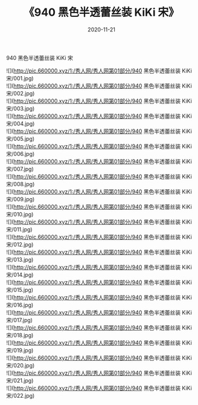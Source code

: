 ﻿---
layout: post
title:  《940 黑色半透蕾丝装 KiKi 宋》
date:   2020-11-21
img: http://pic.660000.xyz/1:/秀人网/秀人网第01部分/940 黑色半透蕾丝装 KiKi 宋/000.jpg
categories: [美女, 清纯, 唯美]
---

940 黑色半透蕾丝装 KiKi 宋

  ![](http://pic.660000.xyz/1:/秀人网/秀人网第01部分/940 黑色半透蕾丝装 KiKi 宋/001.jpg) <br> ![](http://pic.660000.xyz/1:/秀人网/秀人网第01部分/940 黑色半透蕾丝装 KiKi 宋/002.jpg) <br> ![](http://pic.660000.xyz/1:/秀人网/秀人网第01部分/940 黑色半透蕾丝装 KiKi 宋/003.jpg) <br> ![](http://pic.660000.xyz/1:/秀人网/秀人网第01部分/940 黑色半透蕾丝装 KiKi 宋/004.jpg) <br> ![](http://pic.660000.xyz/1:/秀人网/秀人网第01部分/940 黑色半透蕾丝装 KiKi 宋/005.jpg) <br> ![](http://pic.660000.xyz/1:/秀人网/秀人网第01部分/940 黑色半透蕾丝装 KiKi 宋/006.jpg) <br> ![](http://pic.660000.xyz/1:/秀人网/秀人网第01部分/940 黑色半透蕾丝装 KiKi 宋/007.jpg) <br> ![](http://pic.660000.xyz/1:/秀人网/秀人网第01部分/940 黑色半透蕾丝装 KiKi 宋/008.jpg) <br> ![](http://pic.660000.xyz/1:/秀人网/秀人网第01部分/940 黑色半透蕾丝装 KiKi 宋/009.jpg) <br> ![](http://pic.660000.xyz/1:/秀人网/秀人网第01部分/940 黑色半透蕾丝装 KiKi 宋/010.jpg) <br> ![](http://pic.660000.xyz/1:/秀人网/秀人网第01部分/940 黑色半透蕾丝装 KiKi 宋/011.jpg) <br> ![](http://pic.660000.xyz/1:/秀人网/秀人网第01部分/940 黑色半透蕾丝装 KiKi 宋/012.jpg) <br> ![](http://pic.660000.xyz/1:/秀人网/秀人网第01部分/940 黑色半透蕾丝装 KiKi 宋/013.jpg) <br> ![](http://pic.660000.xyz/1:/秀人网/秀人网第01部分/940 黑色半透蕾丝装 KiKi 宋/014.jpg) <br> ![](http://pic.660000.xyz/1:/秀人网/秀人网第01部分/940 黑色半透蕾丝装 KiKi 宋/015.jpg) <br> ![](http://pic.660000.xyz/1:/秀人网/秀人网第01部分/940 黑色半透蕾丝装 KiKi 宋/016.jpg) <br> ![](http://pic.660000.xyz/1:/秀人网/秀人网第01部分/940 黑色半透蕾丝装 KiKi 宋/017.jpg) <br> ![](http://pic.660000.xyz/1:/秀人网/秀人网第01部分/940 黑色半透蕾丝装 KiKi 宋/018.jpg) <br> ![](http://pic.660000.xyz/1:/秀人网/秀人网第01部分/940 黑色半透蕾丝装 KiKi 宋/019.jpg) <br> ![](http://pic.660000.xyz/1:/秀人网/秀人网第01部分/940 黑色半透蕾丝装 KiKi 宋/020.jpg) <br> ![](http://pic.660000.xyz/1:/秀人网/秀人网第01部分/940 黑色半透蕾丝装 KiKi 宋/021.jpg) <br> ![](http://pic.660000.xyz/1:/秀人网/秀人网第01部分/940 黑色半透蕾丝装 KiKi 宋/022.jpg) <br>